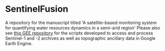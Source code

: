 # SentinelFusion
A repository for the manuscript titled 'A satellite-based monitoring system for quantifying water resources dynamics in a semi-arid region'
Please also see [this GEE repository](https://code.earthengine.google.com/?accept_repo=users/nekolarik/SF_MS) for the scripts developed to access and process Sentinel-1 and -2 archives as well as topographic ancillary data in Google Earth Engine.
